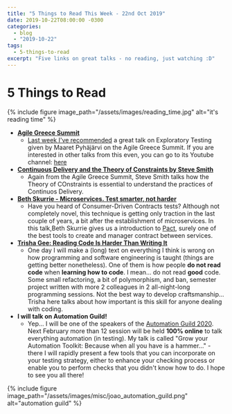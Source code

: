 ```yaml
---
title: "5 Things to Read This Week - 22nd Oct 2019"
date: 2019-10-22T08:00:00 -0300
categories:
  - blog
  - "2019-10-22"
tags:
  - 5-things-to-read
excerpt: "Five links on great talks - no reading, just watching :D"
---
```


# 5 Things to Read

{% include figure image_path="/assets/images/reading_time.jpg" alt="it's reading time" %}


- **[Agile Greece Summit](https://www.youtube.com/channel/UCFvLK0QGV6-yC8B0PG2fQBA/playlists)**
  - [Last week I've recommended](http://thatsabug.com/blog/2019-10-14/5_things/) a great talk on Exploratory Testing given by Maaret Pyhäjärvi on the Agile Greece Summit. If you are interested in other talks from this even, you can go to its Youtube channel: [here](https://www.youtube.com/channel/UCFvLK0QGV6-yC8B0PG2fQBA/playlists)
- **[Continuous Delivery and the Theory of Constraints by Steve Smith](https://www.youtube.com/watch?v=j2eHkXaUwho)**
  - Again from the Agile Greece Summit, Steve Smith talks how the Theory of COnstraints is essential to understand the practices of Continuos Delivery.
- **[Beth Skurrie - Microservices. Test smarter, not harder](https://www.youtube.com/watch?v=mFnKHcqSJ3I)**
  - Have you heard of Consumer-Driven Contracts tests? Although not completely novel, this technique is getting only traction in the last couple of years, a bit after the establishment of microservices. In this talk,Beth Skurrie gives us a introduction to [Pact](https://www.pact.io/), surely one of the best tools to create and manager contract between services.
- **[Trisha Gee: Reading Code Is Harder Than Writing It](https://www.youtube.com/watch?v=zV079g7Irks)**
  - One day I will make a (long) text on everything I think is wrong on how programming and software engineering is taught (things are getting better nonetheless). One of them is how people **do not read code** when **learning how to code**. I mean... do not read **good** code. Some small refactoring, a bit of polymorphism, and ban, semester project written with more 2 colleagues in 2 all-night-long programming sessions. Not the best way to develop craftsmanship... Trisha here talks about how important is this skill for anyone dealing with coding.
- **I will talk on Automation Guild!**
  - Yep... I will be one of the speakers of the [Automation Guild 2020](https://guildconferences.com/). Next February more than 12 session will be held **100% online** to talk everything automation (in testing). My talk is called "Grow your Automation Toolkit: Because when all you have is a hammer…" - there I will rapidly present a few tools that you can incorporate on your testing strategy, either to enhance your checking process or enable you to perform checks that you didn't know how to do. I hope to see you all there!

  
{% include figure image_path="/assets/images/misc/joao_automation_guild.png" alt="automation guild" %}
